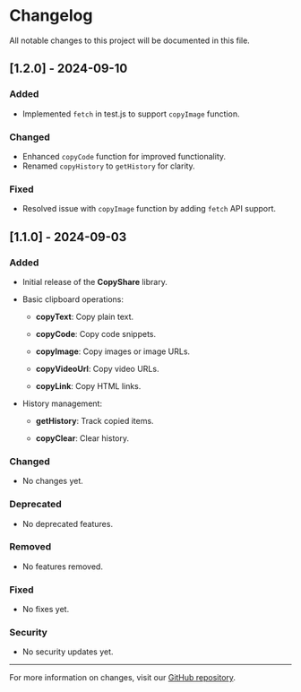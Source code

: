 # Changelog



All notable changes to this project will be documented in this file.



## [1.2.0] - 2024-09-10



### Added

- Implemented `fetch` in test.js to support `copyImage` function.



### Changed

- Enhanced `copyCode` function for improved functionality.
- Renamed `copyHistory` to `getHistory` for clarity.



### Fixed

- Resolved issue with `copyImage` function by adding `fetch` API support.



## [1.1.0] - 2024-09-03



### Added

- Initial release of the **CopyShare** library.

- Basic clipboard operations:

  - **copyText**: Copy plain text.

  - **copyCode**: Copy code snippets.

  - **copyImage**: Copy images or image URLs.

  - **copyVideoUrl**: Copy video URLs.

  - **copyLink**: Copy HTML links.

- History management:

  - **getHistory**: Track copied items.

  - **copyClear**: Clear history.



### Changed

- No changes yet.



### Deprecated

- No deprecated features.



### Removed

- No features removed.



### Fixed

- No fixes yet.



### Security

- No security updates yet.



---



For more information on changes, visit our [GitHub repository](https://github.com/Adam-Elmi/CopyShare).
